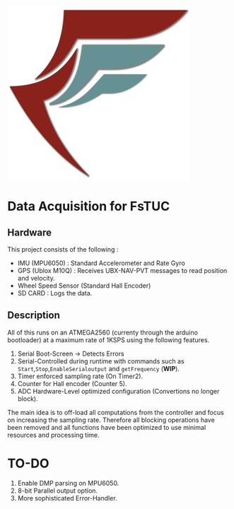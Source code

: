 [logo]: https://github.com/IamSynthetiC81/DAQ/blob/main/.pics/logo_fstuc.png "Logo"

![alt text][logo]

# Data Acquisition for FsTUC

## Hardware
This project consists of the following :
- IMU (MPU6050) : Standard Accelerometer and Rate Gyro
- GPS (Ublox M10Q) : Receives UBX-NAV-PVT messages to read position and velocity.
- Wheel Speed Sensor (Standard Hall Encoder)
- SD CARD : Logs the data.

## Description 
All of this runs on an ATMEGA2560 (currenty through the arduino bootloader) at a maximum rate of 1KSPS using the following features.

1. Serial Boot-Screen -> Detects Errors
2. Serial-Controlled during runtime with commands such as `Start`,`Stop`,`EnableSerialoutput` and `getFrequency` (**WIP**).
3. Timer enforced sampling rate (On Timer2).
4. Counter for Hall encoder (Counter 5).
5. ADC Hardware-Level optimized configuration (Convertions no longer block).

The main idea is to off-load all computations from the controller and focus on increasing the sampling rate. 
Therefore all blocking operations have been removed and all functions have been optimized to use minimal resources and
processing time.

# TO-DO

1. Enable DMP parsing on MPU6050.
2. 8-bit Parallel output option.
3. More sophisticated Error-Handler. 
